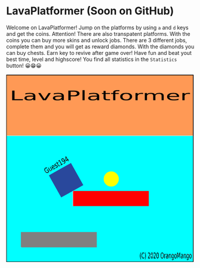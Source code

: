 # LavaPlatformer (Soon on GitHub)

Welcome on LavaPlatformer!
Jump on the platforms by using `a` and `d` keys and get the coins. Attention! There are also transpatent platforms. With the coins you can buy more skins and unlock jobs. There are 3 different jobs, complete them and you will get as reward diamonds. With the diamonds you can buy chests. Earn key to revive after game over! Have fun and beat yout best time, level and highscore! You find all statistics in the `Statistics` button! 😀😁😀


![Image](Data/showupimage.gif)
